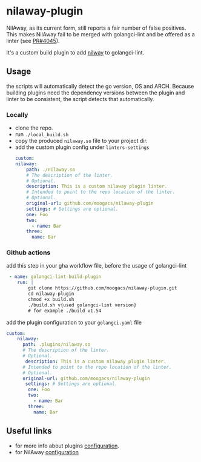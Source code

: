 # nilaway-plugin

NilAway, as its current form, still reports a fair number of false positives. This makes NilAway fail to be merged with golangci-lint and be offered as a linter (see [PR#4045](https://github.com/golangci/golangci-lint/issues/4045)). 

It's a custom build plugin to add [nilway](https://github.com/uber-go/nilaway) to golangci-lint.

## Usage
the scripts will automatically detect the go version, OS and ARCH. 
Because building plugins need the dependency versions between the plugin and linter to be consistent, the script detects that automatically.


### Locally
- clone the repo.
- run `./local_build.sh` 
- copy the produced `nilaway.so` file to your project dir.
- add the custom plugin config under `linters-settings`
    ```yaml
    custom:
    nilaway:
        path: ./nilaway.so
        # The description of the linter.
        # Optional.
        description: This is a custom nilaway plugin linter.
        # Intended to point to the repo location of the linter.
        # Optional.
        original-url: github.com/moogacs/nilaway-plugin
        settings: # Settings are optional.
        one: Foo
        two:
          - name: Bar
        three:
          name: Bar
    ```

### Github actions

add this step in your gha workflow file, before the usage of golangci-lint

```yaml
 - name: golangci-lint-build-plugin
    run: |          
        git clone https://github.com/moogacs/nilaway-plugin.git
        cd nilaway-plugin
        chmod +x build.sh
        ./build.sh v{used golangci-lint version} 
        # for example ./build v1.54
```

add the plugin configuration to your `golangci.yaml` file

```yaml
custom:
    nilaway:
      path: .plugins/nilaway.so
      # The description of the linter.
      # Optional.
       description: This is a custom nilaway plugin linter.
      # Intended to point to the repo location of the linter.
      # Optional.
      original-url: github.com/moogacs/nilaway-plugin
       settings: # Settings are optional.
        one: Foo
        two:
          - name: Bar
        three:
          name: Bar
```

## Useful links  
- for more info about plugins [configuration](https://golangci-lint.run/contributing/new-linters/#configure-a-plugin).
- for NilAway [configuration](https://github.com/uber-go/nilaway/wiki/Configuration)
